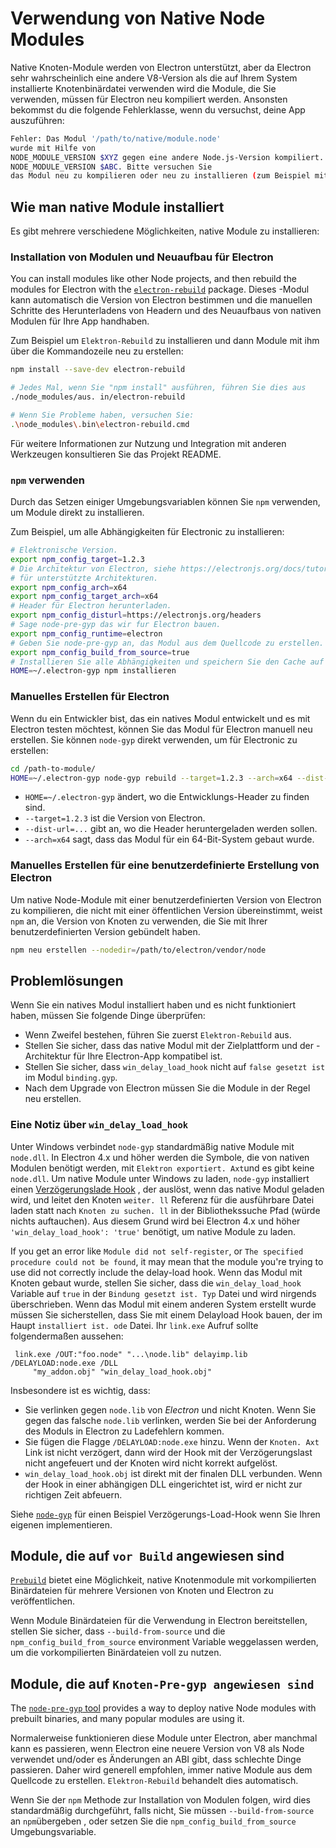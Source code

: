# Verwendung von Native Node Modules

Native Knoten-Module werden von Electron unterstützt, aber da Electron sehr wahrscheinlich eine andere V8-Version als die auf Ihrem System installierte Knotenbinärdatei verwenden wird die Module, die Sie verwenden, müssen für Electron neu kompiliert werden. Ansonsten bekommst du die folgende Fehlerklasse, wenn du versuchst, deine App auszuführen:

```sh
Fehler: Das Modul '/path/to/native/module.node'
wurde mit Hilfe von
NODE_MODULE_VERSION $XYZ gegen eine andere Node.js-Version kompiliert. Diese Version von Node.js erfordert
NODE_MODULE_VERSION $ABC. Bitte versuchen Sie
das Modul neu zu kompilieren oder neu zu installieren (zum Beispiel mit `npm rebuild` oder `npm install`).
```

## Wie man native Module installiert

Es gibt mehrere verschiedene Möglichkeiten, native Module zu installieren:

### Installation von Modulen und Neuaufbau für Electron

You can install modules like other Node projects, and then rebuild the modules for Electron with the [`electron-rebuild`][electron-rebuild] package. Dieses -Modul kann automatisch die Version von Electron bestimmen und die manuellen Schritte des Herunterladens von Headern und des Neuaufbaus von nativen Modulen für Ihre App handhaben.

Zum Beispiel um `Elektron-Rebuild` zu installieren und dann Module mit ihm über die Kommandozeile neu zu erstellen:

```sh
npm install --save-dev electron-rebuild

# Jedes Mal, wenn Sie "npm install" ausführen, führen Sie dies aus
./node_modules/aus. in/electron-rebuild

# Wenn Sie Probleme haben, versuchen Sie:
.\node_modules\.bin\electron-rebuild.cmd
```

Für weitere Informationen zur Nutzung und Integration mit anderen Werkzeugen konsultieren Sie das Projekt README.

### `npm` verwenden

Durch das Setzen einiger Umgebungsvariablen können Sie `npm` verwenden, um Module direkt zu installieren.

Zum Beispiel, um alle Abhängigkeiten für Electronic zu installieren:

```sh
# Elektronische Version.
export npm_config_target=1.2.3
# Die Architektur von Electron, siehe https://electronjs.org/docs/tutorial/support#supported-platforms
# für unterstützte Architekturen.
export npm_config_arch=x64
export npm_config_target_arch=x64
# Header für Electron herunterladen.
export npm_config_disturl=https://electronjs.org/headers
# Sage node-pre-gyp das wir fur Electron bauen.
export npm_config_runtime=electron
# Geben Sie node-pre-gyp an, das Modul aus dem Quellcode zu erstellen.
export npm_config_build_from_source=true
# Installieren Sie alle Abhängigkeiten und speichern Sie den Cache auf ~/.electron-gyp.
HOME=~/.electron-gyp npm installieren
```

### Manuelles Erstellen für Electron

Wenn du ein Entwickler bist, das ein natives Modul entwickelt und es mit Electron testen möchtest, können Sie das Modul für Electron manuell neu erstellen. Sie können `node-gyp` direkt verwenden, um für Electronic zu erstellen:

```sh
cd /path-to-module/
HOME=~/.electron-gyp node-gyp rebuild --target=1.2.3 --arch=x64 --dist-url=https://electronjs.org/headers
```

* `HOME=~/.electron-gyp` ändert, wo die Entwicklungs-Header zu finden sind.
* `--target=1.2.3` ist die Version von Electron.
* `--dist-url=...` gibt an, wo die Header heruntergeladen werden sollen.
* `--arch=x64` sagt, dass das Modul für ein 64-Bit-System gebaut wurde.

### Manuelles Erstellen für eine benutzerdefinierte Erstellung von Electron

Um native Node-Module mit einer benutzerdefinierten Version von Electron zu kompilieren, die nicht mit einer öffentlichen Version übereinstimmt, weist `npm` an, die Version von Knoten zu verwenden, die Sie mit Ihrer benutzerdefinierten Version gebündelt haben.

```sh
npm neu erstellen --nodedir=/path/to/electron/vendor/node
```

## Problemlösungen

Wenn Sie ein natives Modul installiert haben und es nicht funktioniert haben, müssen Sie folgende Dinge überprüfen:

* Wenn Zweifel bestehen, führen Sie zuerst `Elektron-Rebuild` aus.
* Stellen Sie sicher, dass das native Modul mit der Zielplattform und der -Architektur für Ihre Electron-App kompatibel ist.
* Stellen Sie sicher, dass `win_delay_load_hook` nicht auf `false gesetzt ist` im Modul `binding.gyp`.
* Nach dem Upgrade von Electron müssen Sie die Module in der Regel neu erstellen.

### Eine Notiz über `win_delay_load_hook`

Unter Windows verbindet `node-gyp` standardmäßig native Module mit `node.dll`. In Electron 4.x und höher werden die Symbole, die von nativen Modulen benötigt werden, mit `Elektron exportiert. Axt`und es gibt keine `node.dll`. Um native Module unter Windows zu laden, `node-gyp` installiert einen [Verzögerungslade Hook](https://msdn.microsoft.com/en-us/library/z9h1h6ty.aspx) , der auslöst, wenn das native Modul geladen wird, und leitet den Knoten `weiter. ll` Referenz für die ausführbare Datei laden statt nach `Knoten zu suchen. ll` in der Bibliothekssuche Pfad (würde nichts auftauchen). Aus diesem Grund wird bei Electron 4.x und höher `'win_delay_load_hook': 'true'` benötigt, um native Module zu laden.

If you get an error like `Module did not self-register`, or `The specified
procedure could not be found`, it may mean that the module you're trying to use did not correctly include the delay-load hook.  Wenn das Modul mit Knoten gebaut wurde, stellen Sie sicher, dass die `win_delay_load_hook` Variable auf `true` in der `Bindung gesetzt ist. Typ` Datei und wird nirgends überschrieben.  Wenn das Modul mit einem anderen System erstellt wurde müssen Sie sicherstellen, dass Sie mit einem Delayload Hook bauen, der im Haupt `installiert ist. ode` Datei. Ihr `link.exe` Aufruf sollte folgendermaßen aussehen:

```plaintext
 link.exe /OUT:"foo.node" "...\node.lib" delayimp.lib /DELAYLOAD:node.exe /DLL
     "my_addon.obj" "win_delay_load_hook.obj"
```

Insbesondere ist es wichtig, dass:

- Sie verlinken gegen `node.lib` von _Electron_ und nicht Knoten. Wenn Sie gegen das falsche `node.lib` verlinken, werden Sie bei der Anforderung des Moduls in Electron zu Ladefehlern kommen.
- Sie fügen die Flagge `/DELAYLOAD:node.exe` hinzu. Wenn der `Knoten. Axt` Link ist nicht verzögert, dann wird der Hook mit der Verzögerungslast nicht angefeuert und der Knoten wird nicht korrekt aufgelöst.
- `win_delay_load_hook.obj` ist direkt mit der finalen DLL verbunden. Wenn der Hook in einer abhängigen DLL eingerichtet ist, wird er nicht zur richtigen Zeit abfeuern.

Siehe [`node-gyp`](https://github.com/nodejs/node-gyp/blob/e2401e1395bef1d3c8acec268b42dc5fb71c4a38/src/win_delay_load_hook.cc) für einen Beispiel Verzögerungs-Load-Hook wenn Sie Ihren eigenen implementieren.

## Module, die auf `vor Build` angewiesen sind

[`Prebuild`](https://github.com/prebuild/prebuild) bietet eine Möglichkeit, native Knotenmodule mit vorkompilierten Binärdateien für mehrere Versionen von Knoten und Electron zu veröffentlichen.

Wenn Module Binärdateien für die Verwendung in Electron bereitstellen, stellen Sie sicher, dass `--build-from-source` und die `npm_config_build_from_source` environment Variable weggelassen werden, um die vorkompilierten Binärdateien voll zu nutzen.

## Module, die auf `Knoten-Pre-gyp angewiesen sind`

The [`node-pre-gyp` tool][node-pre-gyp] provides a way to deploy native Node modules with prebuilt binaries, and many popular modules are using it.

Normalerweise funktionieren diese Module unter Electron, aber manchmal kann es passieren, wenn Electron eine neuere Version von V8 als Node verwendet und/oder es Änderungen an ABI gibt, dass schlechte Dinge passieren. Daher wird generell empfohlen, immer native Module aus dem Quellcode zu erstellen. `Elektron-Rebuild` behandelt dies automatisch.

Wenn Sie der `npm` Methode zur Installation von Modulen folgen, wird dies standardmäßig durchgeführt, falls nicht, Sie müssen `--build-from-source` an `npm`übergeben , oder setzen Sie die `npm_config_build_from_source` Umgebungsvariable.

[electron-rebuild]: https://github.com/electron/electron-rebuild
[node-pre-gyp]: https://github.com/mapbox/node-pre-gyp
